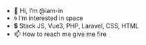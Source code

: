 - 🔞 Hi, I’m @iam-in
- 🌀 I’m interested in space 
- 💲 Stack JS, Vue3, PHP, Laravel, CSS, HTML
- 📫 How to reach me give me fire

<!---
iam-in/iam-in is a ✨ special ✨ repository because its `README.md` (this file) appears on your GitHub profile.
You can click the Preview link to take a look at your changes.
--->
